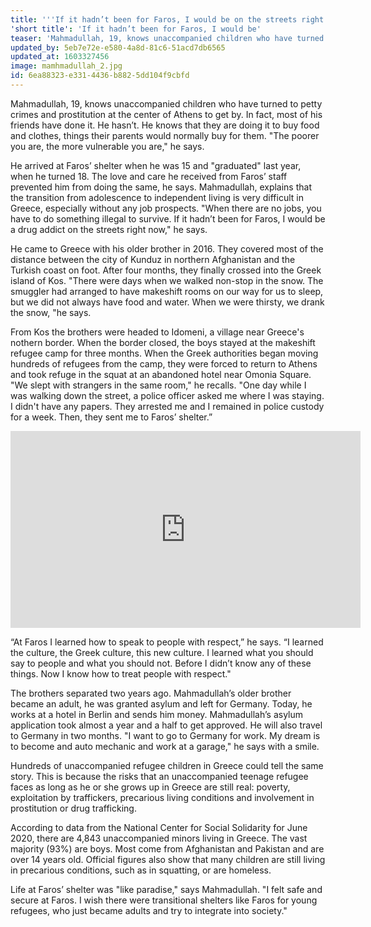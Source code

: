 ```yaml
---
title: '''If it hadn’t been for Faros, I would be on the streets right now'''
'short title': 'If it hadn’t been for Faros, I would be'
teaser: 'Mahmadullah, 19, knows unaccompanied children who have turned to petty crimes and prostitution at the center of Athens to get by. In fact, most of his friends have done it. He hasn’t. He knows that they are doing it to buy food and clothes, things...'
updated_by: 5eb7e72e-e580-4a8d-81c6-51acd7db6565
updated_at: 1603327456
image: mamhmadullah_2.jpg
id: 6ea88323-e331-4436-b882-5dd104f9cbfd
---
```

Mahmadullah, 19, knows unaccompanied children who have turned to petty crimes and prostitution at the center of Athens to get by. In fact, most of his friends have done it. He hasn’t. He knows that they are doing it to buy food and clothes, things their parents would normally buy for them. "The poorer you are, the more vulnerable you are," he says.

He arrived at Faros’ shelter when he was 15 and "graduated" last year, when he turned 18. The love and care he received from Faros’ staff prevented him from doing the same, he says. Mahmadullah, explains that the transition from adolescence to independent living is very difficult in Greece, especially without any job prospects. "When there are no jobs, you have to do something illegal to survive. If it hadn’t been for Faros, I would be a drug addict on the streets right now," he says.

He came to Greece with his older brother in 2016. They covered most of the distance between the city of Kunduz in northern Afghanistan and the Turkish coast on foot. After four months, they finally crossed into the Greek island of Kos. "There were days when we walked non-stop in the snow. The smuggler had arranged to have makeshift rooms on our way for us to sleep, but we did not always have food and water. When we were thirsty, we drank the snow, "he says.

From Kos the brothers were headed to Idomeni, a village near Greece's nothern border. When the border closed, the boys stayed at the makeshift refugee camp for three months. When the Greek authorities began moving hundreds of refugees from the camp, they were forced to return to Athens and took refuge in the squat at an abandoned hotel near Omonia Square. "We slept with strangers in the same room," he recalls. "One day while I was walking down the street, a police officer asked me where I was staying. I didn't have any papers. They arrested me and I remained in police custody for a week. Then, they sent me to Faros’ shelter.”

<iframe width="560" height="315" src="https://www.youtube.com/embed/CqXsnX5v7N0" frameborder="0" allow="accelerometer; autoplay; encrypted-media; gyroscope; picture-in-picture" allowfullscreen></iframe>

“At Faros I learned how to speak to people with respect,” he says. “I learned the culture, the Greek culture, this new culture. I learned what you should say to people and what you should not. Before I didn’t know any of these things. Now I know how to treat people with respect."

The brothers separated two years ago. Mahmadullah’s older brother became an adult, he was granted asylum and left for Germany. Today, he works at a hotel in Berlin and sends him money. Mahmadullah’s asylum application took almost a year and a half to get approved. He will also travel to Germany in two months. "I want to go to Germany for work. My dream is to become and auto mechanic and work at a garage," he says with a smile.

Hundreds of unaccompanied refugee children in Greece could tell the same story. This is because the risks that an unaccompanied teenage refugee faces as long as he or she grows up in Greece are still real: poverty, exploitation by traffickers, precarious living conditions and involvement in prostitution or drug trafficking.

According to data from the National Center for Social Solidarity for June 2020, there are 4,843 unaccompanied minors living in Greece. The vast majority (93%) are boys. Most come from Afghanistan and Pakistan and are over 14 years old. Official figures also show that many children are still living in precarious conditions, such as in squatting, or are homeless.

Life at Faros’ shelter was "like paradise," says Mahmadullah. "I felt safe and secure at Faros. I wish there were transitional shelters like Faros for young refugees, who just became adults and try to integrate into society."